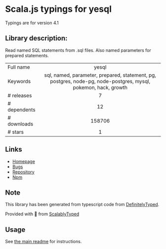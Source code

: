 
# Scala.js typings for yesql

Typings are for version 4.1

## Library description:
Read named SQL statements from .sql files. Also named parameters for prepared statements.

|                    |                 |
| ------------------ | :-------------: |
| Full name          | yesql |
| Keywords           | sql, named, parameter, prepared, statement, pg, postgres, node-pg, node-postgres, mysql, pokemon, hack, growth |
| # releases         | 7 |
| # dependents       | 12 |
| # downloads        | 158706 |
| # stars            | 1 |

## Links
- [Homepage](https://github.com/pihvi/yesql#readme)
- [Bugs](https://github.com/pihvi/yesql/issues)
- [Repository](https://github.com/pihvi/yesql)
- [Npm](https://www.npmjs.com/package/yesql)
    


## Note
This library has been generated from typescript code from [DefinitelyTyped](https://definitelytyped.org).

Provided with :purple_heart: from [ScalablyTyped](https://github.com/oyvindberg/ScalablyTyped)

## Usage
See [the main readme](../../readme.md) for instructions.


